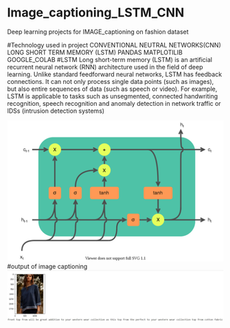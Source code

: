 # Image_captioning_LSTM_CNN
Deep learning projects for IMAGE_captioning on fashion dataset

#Technology used in project
CONVENTIONAL NEUTRAL NETWORKS(CNN)
LONG SHORT TERM MEMORY (LSTM)
PANDAS
MATPLOTILIB
GOOGLE_COLAB
 #LSTM 
 Long short-term memory (LSTM) is an artificial recurrent neural network (RNN) architecture  used in the field of deep learning. Unlike standard feedforward neural networks, LSTM has feedback connections. It can not only process single data points (such as images), but also entire sequences of data (such as speech or video). For example, LSTM is applicable to tasks such as unsegmented, connected handwriting recognition, speech recognition  and anomaly detection in network traffic or IDSs (intrusion detection systems)
 
![ ](1280px-LSTM_cell.svg.png)
 #output of image captioning
 ![](output_captioning.jpg)
